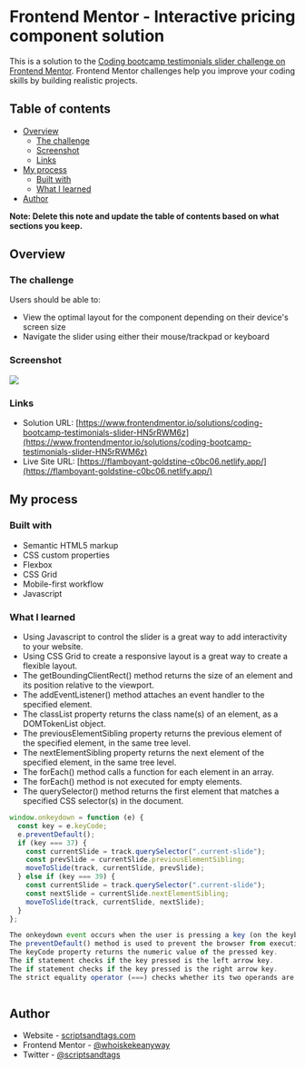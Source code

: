 # Frontend Mentor - Interactive pricing component solution

This is a solution to the [Coding bootcamp testimonials slider challenge on Frontend Mentor](https://www.frontendmentor.io/challenges/coding-bootcamp-testimonials-slider-4FNyLA8JL). Frontend Mentor challenges help you improve your coding skills by building realistic projects. 

## Table of contents

- [Overview](#overview)
  - [The challenge](#the-challenge)
  - [Screenshot](#screenshot)
  - [Links](#links)
- [My process](#my-process)
  - [Built with](#built-with)
  - [What I learned](#what-i-learned)
- [Author](#author)


**Note: Delete this note and update the table of contents based on what sections you keep.**

## Overview

### The challenge

Users should be able to:

- View the optimal layout for the component depending on their device's screen size
- Navigate the slider using either their mouse/trackpad or keyboard

### Screenshot

![](./screenshot.jpg)


### Links

- Solution URL: [https://www.frontendmentor.io/solutions/coding-bootcamp-testimonials-slider-HN5rRWM6z](https://www.frontendmentor.io/solutions/coding-bootcamp-testimonials-slider-HN5rRWM6z)
- Live Site URL: [https://flamboyant-goldstine-c0bc06.netlify.app/](https://flamboyant-goldstine-c0bc06.netlify.app/)

## My process

### Built with

- Semantic HTML5 markup
- CSS custom properties
- Flexbox
- CSS Grid
- Mobile-first workflow
- Javascript


### What I learned

- Using Javascript to control the slider is a great way to add interactivity to your website.
- Using CSS Grid to create a responsive layout is a great way to create a flexible layout.
- The getBoundingClientRect() method returns the size of an element and its position relative to the viewport.
- The addEventListener() method attaches an event handler to the specified element.
- The classList property returns the class name(s) of an element, as a DOMTokenList object.
- The previousElementSibling property returns the previous element of the specified element, in the same tree level.
- The nextElementSibling property returns the next element of the specified element, in the same tree level.
- The forEach() method calls a function for each element in an array.
- The forEach() method is not executed for empty elements.
- The querySelector() method returns the first element that matches a specified CSS selector(s) in the document.


```js
window.onkeydown = function (e) {
  const key = e.keyCode;
  e.preventDefault();
  if (key === 37) {
    const currentSlide = track.querySelector(".current-slide");
    const prevSlide = currentSlide.previousElementSibling;
    moveToSlide(track, currentSlide, prevSlide);
  } else if (key === 39) {
    const currentSlide = track.querySelector(".current-slide");
    const nextSlide = currentSlide.nextElementSibling;
    moveToSlide(track, currentSlide, nextSlide);
  }
};

The onkeydown event occurs when the user is pressing a key (on the keyboard).
The preventDefault() method is used to prevent the browser from executing the default action of the selected element
The keyCode property returns the numeric value of the pressed key.
The if statement checks if the key pressed is the left arrow key.
The if statement checks if the key pressed is the right arrow key.
The strict equality operator (===) checks whether its two operands are equal, returning a Boolean result.



```


## Author

- Website - [scriptsandtags.com](https://www.scriptsandtags.com/)
- Frontend Mentor - [@whoiskekeanyway](https://www.frontendmentor.io/profile/whoiskekeanyway)
- Twitter - [@scriptsandtags](https://www.twitter.com/scriptsandtags)



